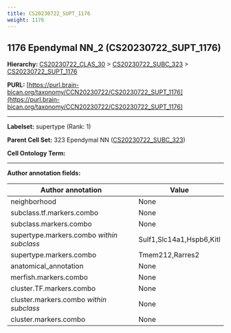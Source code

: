 ```yaml
---
title: CS20230722_SUPT_1176
weight: 1176
---
```

## 1176 Ependymal NN_2 (CS20230722_SUPT_1176)
<b>Hierarchy: </b>
[CS20230722_CLAS_30](../CS20230722_CLAS_30) >
[CS20230722_SUBC_323](../CS20230722_SUBC_323) >
[CS20230722_SUPT_1176](../CS20230722_SUPT_1176)

**PURL:** [https://purl.brain-bican.org/taxonomy/CCN20230722/CS20230722_SUPT_1176](https://purl.brain-bican.org/taxonomy/CCN20230722/CS20230722_SUPT_1176)

---


**Labelset:** supertype (Rank: 1)

**Parent Cell Set:** 323 Ependymal NN ([CS20230722_SUBC_323](../CS20230722_SUBC_323))



**Cell Ontology Term:** 

[MARKER GENES.]: #


---

[TRANSFERRED ANNOTATIONS.]: #


[AUTHOR ANNOTATION FIELDS.]: #


**Author annotation fields:**

| Author annotation | Value |
|-------------------|-------|
|neighborhood|None|
|subclass.tf.markers.combo|None|
|subclass.markers.combo|None|
|supertype.markers.combo _within subclass_|Sulf1,Slc14a1,Hspb6,Kitl|
|supertype.markers.combo|Tmem212,Rarres2|
|anatomical_annotation|None|
|merfish.markers.combo|None|
|cluster.TF.markers.combo|None|
|cluster.markers.combo _within subclass_|None|
|cluster.markers.combo|None|
